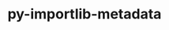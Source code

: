 ---
title: "py-importlib-metadata"
layout: cache
categories: [package, develop]
meta: {"compilers": ["gcc@10.2.1", "gcc@11.4.0", "none"], "num_specs": 13, "num_specs_by_stack": {"developer-tools-manylinux2014": 2, "e4s-neoverse_v1": 6, "hep": 5, "root": 13}, "oss": ["centos7", "ubuntu22.04"], "platforms": ["linux"], "stacks": ["developer-tools-manylinux2014", "e4s-neoverse_v1", "hep", "root"], "targets": ["neoverse_v1", "x86_64_v3"], "versions": ["7.0.1"]}
spec_details: [{"compiler": "gcc@11.4.0", "hash": "2hidk2o2tgp3uudqhczonnzafiprfiib", "os": "ubuntu22.04", "platform": "linux", "size": "-", "stacks": ["e4s-neoverse_v1", "root"], "target": "neoverse_v1", "variants": ["build_system=python_pip"], "versions": ["7.0.1"]}, {"compiler": "gcc@11.4.0", "hash": "5v4vryon7tmjaobrammg4pnqsoe5wc2w", "os": "ubuntu22.04", "platform": "linux", "size": "-", "stacks": ["e4s-neoverse_v1", "root"], "target": "neoverse_v1", "variants": ["build_system=python_pip"], "versions": ["7.0.1"]}, {"compiler": "none", "hash": "7la7yowna7zd4utzgm2lnaibh53iuij7", "os": "ubuntu22.04", "platform": "linux", "size": "-", "stacks": ["hep", "root"], "target": "x86_64_v3", "variants": ["build_system=python_pip"], "versions": ["7.0.1"]}, {"compiler": "gcc@10.2.1", "hash": "b5zshat3gm6d2hgtwp4mvywkwz4k4jx7", "os": "centos7", "platform": "linux", "size": "-", "stacks": ["developer-tools-manylinux2014", "root"], "target": "x86_64_v3", "variants": ["build_system=python_pip"], "versions": ["7.0.1"]}, {"compiler": "none", "hash": "gjjg4cjgqg7wmwvxbhpnwflnetplor6t", "os": "ubuntu22.04", "platform": "linux", "size": "-", "stacks": ["hep", "root"], "target": "x86_64_v3", "variants": ["build_system=python_pip"], "versions": ["7.0.1"]}, {"compiler": "gcc@11.4.0", "hash": "h66oxvbwvexmfy54adnk6tu3no542kbn", "os": "ubuntu22.04", "platform": "linux", "size": "-", "stacks": ["e4s-neoverse_v1", "root"], "target": "neoverse_v1", "variants": ["build_system=python_pip"], "versions": ["7.0.1"]}, {"compiler": "gcc@10.2.1", "hash": "i5y6tcy7bj6m3syl62bvnpxjgr4yblkd", "os": "centos7", "platform": "linux", "size": "-", "stacks": ["developer-tools-manylinux2014", "root"], "target": "x86_64_v3", "variants": ["build_system=python_pip"], "versions": ["7.0.1"]}, {"compiler": "gcc@11.4.0", "hash": "lmgni47tilygxoh6xpepyszdqpjeoxzv", "os": "ubuntu22.04", "platform": "linux", "size": "-", "stacks": ["e4s-neoverse_v1", "root"], "target": "neoverse_v1", "variants": ["build_system=python_pip"], "versions": ["7.0.1"]}, {"compiler": "none", "hash": "orpuc6wwcch2fw5oznfzxy3ffg43vpab", "os": "ubuntu22.04", "platform": "linux", "size": "-", "stacks": ["hep", "root"], "target": "x86_64_v3", "variants": ["build_system=python_pip"], "versions": ["7.0.1"]}, {"compiler": "none", "hash": "pdrw5u3vht4tnh3tfpcisqby2xvquldr", "os": "ubuntu22.04", "platform": "linux", "size": "-", "stacks": ["hep", "root"], "target": "x86_64_v3", "variants": ["build_system=python_pip"], "versions": ["7.0.1"]}, {"compiler": "gcc@11.4.0", "hash": "s2khcvtngfcnadujkr5tyc2yuxwzf2vo", "os": "ubuntu22.04", "platform": "linux", "size": "-", "stacks": ["e4s-neoverse_v1", "root"], "target": "neoverse_v1", "variants": ["build_system=python_pip"], "versions": ["7.0.1"]}, {"compiler": "gcc@11.4.0", "hash": "tn4qz5ceqa6aoaloco6eyrb23bbrzh75", "os": "ubuntu22.04", "platform": "linux", "size": "-", "stacks": ["e4s-neoverse_v1", "root"], "target": "neoverse_v1", "variants": ["build_system=python_pip"], "versions": ["7.0.1"]}, {"compiler": "none", "hash": "wjm6cfza7yvd74btwqfgqprtzh3dtfsh", "os": "ubuntu22.04", "platform": "linux", "size": "-", "stacks": ["hep", "root"], "target": "x86_64_v3", "variants": ["build_system=python_pip"], "versions": ["7.0.1"]}]
---